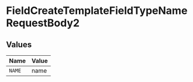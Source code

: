 # FieldCreateTemplateFieldTypeNameRequestBody2


## Values

| Name   | Value  |
| ------ | ------ |
| `NAME` | name   |